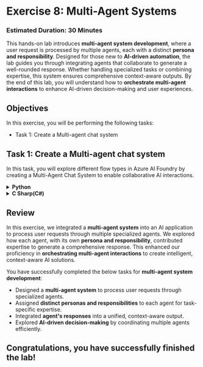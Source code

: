 # **Exercise 8**: Multi-Agent Systems

### Estimated Duration: 30 Minutes

This hands-on lab introduces **multi-agent system development**, where a user request is processed by multiple agents, each with a distinct **persona and responsibility**. Designed for those new to **AI-driven automation**, the lab guides you through integrating agents that collaborate to generate a well-rounded response. Whether handling specialized tasks or combining expertise, this system ensures comprehensive context-aware outputs. By the end of this lab, you will understand how to **orchestrate multi-agent interactions** to enhance AI-driven decision-making and user experiences.

## Objectives
In this exercise, you will be performing the following tasks:
- Task 1: Create a Multi-agent chat system

## Task 1: Create a Multi-agent chat system

In this task, you will explore different flow types in Azure AI Foundry by creating a Multi-Agent Chat System to enable collaborative AI interactions.

<details>
<summary><strong>Python</strong></summary>

1. Navigate to `Python>src` directory and open **multi_agent.py** file.

    ![](./media/sk59.png)

1. Remove the existing code and add the code from the following URL in the file.

    - Open the provided link in your browser, press Ctrl + A to select all the content, then copy and paste it into Visual Studio Code

        ```
        https://raw.githubusercontent.com/CloudLabsAI-Azure/ai-developer/refs/heads/prod/CodeBase/python/lab-08.py
        ```
1. Save the file.
1. Right click on `Python>src` **(1)** in the left pane and select **Open in Integrated Terminal (2)**.

    ![](./media/image_035.png)
1. Use the following command to run the app:
    ```
    streamlit run app.py
    ```
1. If the app does not open automatically in the browser, you can access it using the following **URL**:
    ```
    http://localhost:8501
    ```
1. Select **Multi-Agent (1)** on the left-hand side pane.

    ![](./media/image_123.png)
1. Submit the following prompt and see how the AI responds:
    ```
    Build a Calculator app.
    ```
1. You will receive a response similar to the one shown below:

    ![](./media/image_124.png)
</details>

<details>
<summary><strong>C Sharp(C#)</strong></summary>

1. Navigate to `Dotnet>src>BlazorAI>Components>Pages` directory and open **MultiAgent.razor.cs (1)** file.

    ![](./media/image_125.png)

1. Remove the existing code and add the code from the following URL in the file.

    - Open the provided link in your browser, press Ctrl + A to select all the content, then copy and paste it into Visual Studio Code

        ```
        https://raw.githubusercontent.com/CloudLabsAI-Azure/ai-developer/refs/heads/prod/CodeBase/c%23/lab-08.cs
        ```
1. Save the file.
1. Right click on `Dotnet>src>Aspire>Aspire.AppHost` **(1)** in the left pane and select **Open in Integrated Terminal (2)**.

    ![](./media/image_040.png)
1. Use the following command to run the app:
    ```
    dotnet run
    ```
1. Open a new tab in the browser and navigate to the link for **blazor-aichat**, i.e. **https://localhost:7118/**.

    >**Note**: If you receive security warnings in the browser, close the browser and follow the link again.
1. Select **Multi-Agent (1)** on the left-hand side pane.

    ![](./media/image_126.png)
1. Submit the following prompt and see how the AI responds:
    ```
    Build a Calculator app.
    ```
1. You will receive a response similar to the one shown below:

    ![](./media/image_127.png)
</details>

## Review

In this exercise, we integrated a **multi-agent system** into an AI application to process user requests through multiple specialized agents. We explored how each agent, with its own **persona and responsibility**, contributed expertise to generate a comprehensive response. This enhanced our proficiency in **orchestrating multi-agent interactions** to create intelligent, context-aware AI solutions.

 You have successfully completed the below tasks for **multi-agent system development**:  

- Designed a **multi-agent system** to process user requests through specialized agents.  
- Assigned **distinct personas and responsibilities** to each agent for task-specific expertise.  
- Integrated **agent's responses** into a unified, context-aware output.  
- Explored **AI-driven decision-making** by coordinating multiple agents efficiently.

## Congratulations, you have successfully finished the lab!
